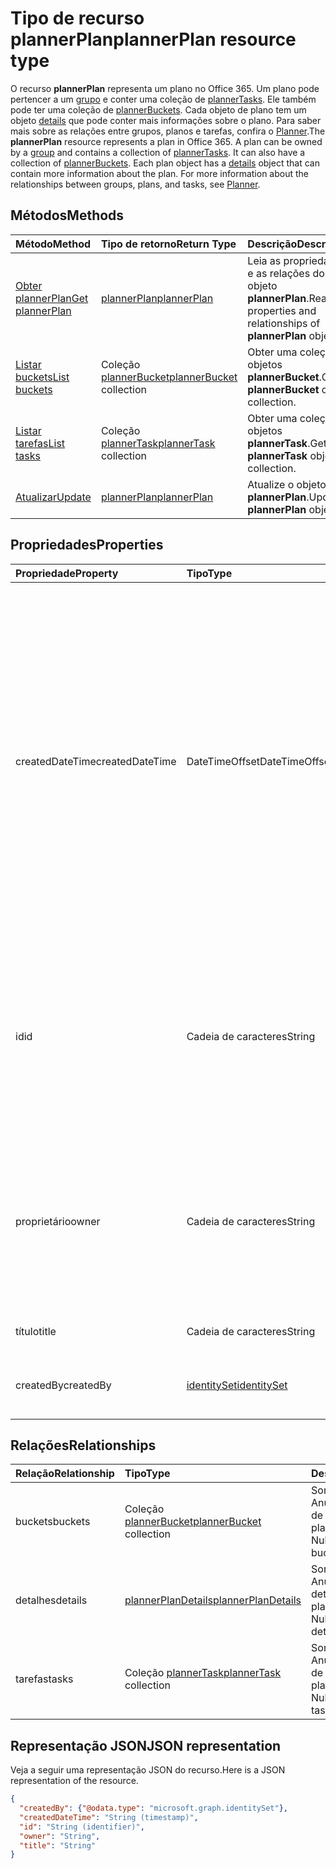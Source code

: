 # <a name="plannerplan-resource-type"></a><span data-ttu-id="c5394-101">Tipo de recurso plannerPlan</span><span class="sxs-lookup"><span data-stu-id="c5394-101">plannerPlan resource type</span></span>

<span data-ttu-id="c5394-p101">O recurso **plannerPlan** representa um plano no Office 365. Um plano pode pertencer a um [grupo](group.md) e conter uma coleção de [plannerTasks](plannerTask.md). Ele também pode ter uma coleção de [plannerBuckets](plannerBucket.md). Cada objeto de plano tem um objeto [details](plannerPlanDetails.md) que pode conter mais informações sobre o plano. Para saber mais sobre as relações entre grupos, planos e tarefas, confira o [Planner](planner_overview.md).</span><span class="sxs-lookup"><span data-stu-id="c5394-p101">The **plannerPlan** resource represents a plan in Office 365. A plan can be owned by a [group](group.md) and contains a collection of [plannerTasks](plannerTask.md). It can also have a collection of [plannerBuckets](plannerBucket.md). Each plan object has a [details](plannerPlanDetails.md) object that can contain more information about the plan. For more information about the relationships between groups, plans, and tasks, see [Planner](planner_overview.md).</span></span>

## <a name="methods"></a><span data-ttu-id="c5394-107">Métodos</span><span class="sxs-lookup"><span data-stu-id="c5394-107">Methods</span></span>

| <span data-ttu-id="c5394-108">Método</span><span class="sxs-lookup"><span data-stu-id="c5394-108">Method</span></span>           | <span data-ttu-id="c5394-109">Tipo de retorno</span><span class="sxs-lookup"><span data-stu-id="c5394-109">Return Type</span></span>    |<span data-ttu-id="c5394-110">Descrição</span><span class="sxs-lookup"><span data-stu-id="c5394-110">Description</span></span>|
|:---------------|:--------|:----------|
|[<span data-ttu-id="c5394-111">Obter plannerPlan</span><span class="sxs-lookup"><span data-stu-id="c5394-111">Get plannerPlan</span></span>](../api/plannerplan_get.md) | [<span data-ttu-id="c5394-112">plannerPlan</span><span class="sxs-lookup"><span data-stu-id="c5394-112">plannerPlan</span></span>](plannerplan.md) |<span data-ttu-id="c5394-113">Leia as propriedades e as relações do objeto **plannerPlan**.</span><span class="sxs-lookup"><span data-stu-id="c5394-113">Read properties and relationships of **plannerPlan** object.</span></span>|
|[<span data-ttu-id="c5394-114">Listar buckets</span><span class="sxs-lookup"><span data-stu-id="c5394-114">List buckets</span></span>](../api/plannerplan_list_buckets.md) |<span data-ttu-id="c5394-115">Coleção [plannerBucket](plannerbucket.md)</span><span class="sxs-lookup"><span data-stu-id="c5394-115">[plannerBucket](plannerbucket.md) collection</span></span>| <span data-ttu-id="c5394-116">Obter uma coleção de objetos **plannerBucket**.</span><span class="sxs-lookup"><span data-stu-id="c5394-116">Get a **plannerBucket** object collection.</span></span>|
|[<span data-ttu-id="c5394-117">Listar tarefas</span><span class="sxs-lookup"><span data-stu-id="c5394-117">List tasks</span></span>](../api/plannerplan_list_tasks.md) |<span data-ttu-id="c5394-118">Coleção [plannerTask](plannertask.md)</span><span class="sxs-lookup"><span data-stu-id="c5394-118">[plannerTask](plannertask.md) collection</span></span>| <span data-ttu-id="c5394-119">Obter uma coleção de objetos **plannerTask**.</span><span class="sxs-lookup"><span data-stu-id="c5394-119">Get a **plannerTask** object collection.</span></span>|
|[<span data-ttu-id="c5394-120">Atualizar</span><span class="sxs-lookup"><span data-stu-id="c5394-120">Update</span></span>](../api/plannerplan_update.md) | [<span data-ttu-id="c5394-121">plannerPlan</span><span class="sxs-lookup"><span data-stu-id="c5394-121">plannerPlan</span></span>](plannerplan.md) |<span data-ttu-id="c5394-122">Atualize o objeto **plannerPlan**.</span><span class="sxs-lookup"><span data-stu-id="c5394-122">Update **plannerPlan** object.</span></span> |

## <a name="properties"></a><span data-ttu-id="c5394-123">Propriedades</span><span class="sxs-lookup"><span data-stu-id="c5394-123">Properties</span></span>
| <span data-ttu-id="c5394-124">Propriedade</span><span class="sxs-lookup"><span data-stu-id="c5394-124">Property</span></span>     | <span data-ttu-id="c5394-125">Tipo</span><span class="sxs-lookup"><span data-stu-id="c5394-125">Type</span></span>   |<span data-ttu-id="c5394-126">Descrição</span><span class="sxs-lookup"><span data-stu-id="c5394-126">Description</span></span>|
|:---------------|:--------|:----------|
|<span data-ttu-id="c5394-127">createdDateTime</span><span class="sxs-lookup"><span data-stu-id="c5394-127">createdDateTime</span></span>|<span data-ttu-id="c5394-128">DateTimeOffset</span><span class="sxs-lookup"><span data-stu-id="c5394-128">DateTimeOffset</span></span>|<span data-ttu-id="c5394-p102">Somente leitura. A data e a hora que o plano foi criado. O tipo Timestamp representa informações de data e hora usando o formato ISO 8601 e está sempre no horário UTC. Por exemplo, meia-noite em UTC no dia 1º de janeiro de 2014 teria esta aparência: `'2014-01-01T00:00:00Z'`</span><span class="sxs-lookup"><span data-stu-id="c5394-p102">Read-only. Date and time at which the plan is created. The Timestamp type represents date and time information using ISO 8601 format and is always in UTC time. For example, midnight UTC on Jan 1, 2014 would look like this: `'2014-01-01T00:00:00Z'`</span></span>|
|<span data-ttu-id="c5394-133">id</span><span class="sxs-lookup"><span data-stu-id="c5394-133">id</span></span>|<span data-ttu-id="c5394-134">Cadeia de caracteres</span><span class="sxs-lookup"><span data-stu-id="c5394-134">String</span></span>| <span data-ttu-id="c5394-135">Somente leitura.</span><span class="sxs-lookup"><span data-stu-id="c5394-135">Read-only.</span></span> <span data-ttu-id="c5394-136">ID do plano.</span><span class="sxs-lookup"><span data-stu-id="c5394-136">Title of the plan.</span></span> <span data-ttu-id="c5394-137">Tem 28 caracteres de comprimento e diferencia maiúsculas de minúsculas.</span><span class="sxs-lookup"><span data-stu-id="c5394-137">It is 28 characters long and case-sensitive.</span></span> <span data-ttu-id="c5394-138">A[validação de formato](planner_identifiers_disclaimer.md) é feita no serviço.</span><span class="sxs-lookup"><span data-stu-id="c5394-138">[Format validation](planner_identifiers_disclaimer.md) is done on the service.</span></span>|
|<span data-ttu-id="c5394-139">proprietário</span><span class="sxs-lookup"><span data-stu-id="c5394-139">owner</span></span>|<span data-ttu-id="c5394-140">Cadeia de caracteres</span><span class="sxs-lookup"><span data-stu-id="c5394-140">String</span></span>|<span data-ttu-id="c5394-p104">A ID do [Grupo](group.md) que possui o plano. Deve haver um grupo válido para que esse campo possa ser definido. Após definido, ele só poderá ser atualizado pelo proprietário.</span><span class="sxs-lookup"><span data-stu-id="c5394-p104">ID of the [Group](group.md) that owns the plan. A valid group must exist before this field can be set. Once set, this can only be updated by the owner.</span></span>|
|<span data-ttu-id="c5394-144">título</span><span class="sxs-lookup"><span data-stu-id="c5394-144">title</span></span>|<span data-ttu-id="c5394-145">Cadeia de caracteres</span><span class="sxs-lookup"><span data-stu-id="c5394-145">String</span></span>|<span data-ttu-id="c5394-p105">Obrigatório. Título do plano.</span><span class="sxs-lookup"><span data-stu-id="c5394-p105">Required. Title of the plan.</span></span>|
|<span data-ttu-id="c5394-148">createdBy</span><span class="sxs-lookup"><span data-stu-id="c5394-148">createdBy</span></span>|[<span data-ttu-id="c5394-149">identitySet</span><span class="sxs-lookup"><span data-stu-id="c5394-149">identitySet</span></span>](identityset.md)|<span data-ttu-id="c5394-p106">Somente leitura. O usuário que criou o plano.</span><span class="sxs-lookup"><span data-stu-id="c5394-p106">Read-only. The user who created the plan.</span></span>|

## <a name="relationships"></a><span data-ttu-id="c5394-152">Relações</span><span class="sxs-lookup"><span data-stu-id="c5394-152">Relationships</span></span>
| <span data-ttu-id="c5394-153">Relação</span><span class="sxs-lookup"><span data-stu-id="c5394-153">Relationship</span></span> | <span data-ttu-id="c5394-154">Tipo</span><span class="sxs-lookup"><span data-stu-id="c5394-154">Type</span></span>   |<span data-ttu-id="c5394-155">Descrição</span><span class="sxs-lookup"><span data-stu-id="c5394-155">Description</span></span>|
|:---------------|:--------|:----------|
|<span data-ttu-id="c5394-156">buckets</span><span class="sxs-lookup"><span data-stu-id="c5394-156">buckets</span></span>|<span data-ttu-id="c5394-157">Coleção [plannerBucket](plannerbucket.md)</span><span class="sxs-lookup"><span data-stu-id="c5394-157">[plannerBucket](plannerbucket.md) collection</span></span>| <span data-ttu-id="c5394-p107">Somente leitura. Anulável. A coleção de buckets no plano.</span><span class="sxs-lookup"><span data-stu-id="c5394-p107">Read-only. Nullable. Collection of buckets in the plan.</span></span>|
|<span data-ttu-id="c5394-161">detalhes</span><span class="sxs-lookup"><span data-stu-id="c5394-161">details</span></span>|[<span data-ttu-id="c5394-162">plannerPlanDetails</span><span class="sxs-lookup"><span data-stu-id="c5394-162">plannerPlanDetails</span></span>](plannerplandetails.md)| <span data-ttu-id="c5394-p108">Somente leitura. Anulável. Outros detalhes sobre o plano.</span><span class="sxs-lookup"><span data-stu-id="c5394-p108">Read-only. Nullable. Additional details about the plan.</span></span>|
|<span data-ttu-id="c5394-166">tarefas</span><span class="sxs-lookup"><span data-stu-id="c5394-166">tasks</span></span>|<span data-ttu-id="c5394-167">Coleção [plannerTask](plannertask.md)</span><span class="sxs-lookup"><span data-stu-id="c5394-167">[plannerTask](plannertask.md) collection</span></span>| <span data-ttu-id="c5394-p109">Somente leitura. Anulável. A coleção de tarefas no plano.</span><span class="sxs-lookup"><span data-stu-id="c5394-p109">Read-only. Nullable. Collection of tasks in the plan.</span></span>|

## <a name="json-representation"></a><span data-ttu-id="c5394-171">Representação JSON</span><span class="sxs-lookup"><span data-stu-id="c5394-171">JSON representation</span></span>

<span data-ttu-id="c5394-172">Veja a seguir uma representação JSON do recurso.</span><span class="sxs-lookup"><span data-stu-id="c5394-172">Here is a JSON representation of the resource.</span></span>

<!-- {
  "blockType": "resource",
  "baseType": "microsoft.graph.entity",
  "optionalProperties": [

  ],
  "@odata.type": "microsoft.graph.plannerPlan"
}-->

```json
{
  "createdBy": {"@odata.type": "microsoft.graph.identitySet"},
  "createdDateTime": "String (timestamp)",
  "id": "String (identifier)",
  "owner": "String",
  "title": "String"
}

```

<!-- uuid: 8fcb5dbc-d5aa-4681-8e31-b001d5168d79
2015-10-25 14:57:30 UTC -->
<!-- {
  "type": "#page.annotation",
  "description": "plannerPlan resource",
  "keywords": "",
  "section": "documentation",
  "tocPath": ""
}-->